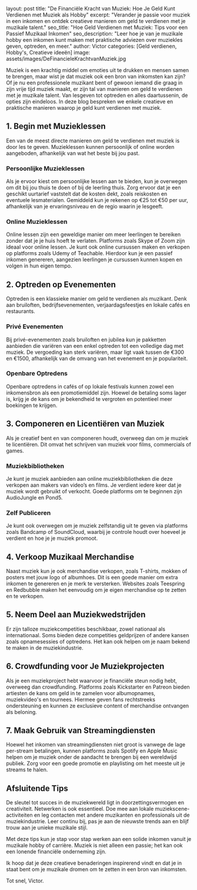 layout: post
title:  "De Financiële Kracht van Muziek: Hoe Je Geld Kunt Verdienen met Muziek als Hobby"
excerpt: "Verander je passie voor muziek in een inkomen en ontdek creatieve manieren om geld te verdienen met je muzikale talent."
seo_title:  "Hoe Geld Verdienen met Muziek: Tips voor een Passief Muzikaal Inkomen"
seo_description: "Leer hoe je van je muzikale hobby een inkomen kunt maken met praktische adviezen over muziekles geven, optreden, en meer."
author: Victor
categories: [Geld verdienen, Hobby's, Creatieve ideeën]
image: assets/images/DeFinancieleKrachtvanMuziek.jpg

Muziek is een krachtig middel om emoties uit te drukken en mensen samen te brengen, maar wist je dat muziek ook een bron van inkomsten kan zijn? Of je nu een professionele muzikant bent of gewoon iemand die graag in zijn vrije tijd muziek maakt, er zijn tal van manieren om geld te verdienen met je muzikale talent. Van lesgeven tot optreden en alles daartussenin, de opties zijn eindeloos. In deze blog bespreken we enkele creatieve en praktische manieren waarop je geld kunt verdienen met muziek.

## 1. Begin met Muzieklessen

Een van de meest directe manieren om geld te verdienen met muziek is door les te geven. Muzieklessen kunnen persoonlijk of online worden aangeboden, afhankelijk van wat het beste bij jou past. 

### Persoonlijke Muzieklessen

Als je ervoor kiest om persoonlijke lessen aan te bieden, kun je overwegen om dit bij jou thuis te doen of bij de leerling thuis. Zorg ervoor dat je een geschikt uurtarief vaststelt dat de kosten dekt, zoals reiskosten en eventuele lesmaterialen. Gemiddeld kun je rekenen op €25 tot €50 per uur, afhankelijk van je ervaringsniveau en de regio waarin je lesgeeft.

### Online Muzieklessen

Online lessen zijn een geweldige manier om meer leerlingen te bereiken zonder dat je je huis hoeft te verlaten. Platforms zoals Skype of Zoom zijn ideaal voor online lessen. Je kunt ook online cursussen maken en verkopen op platforms zoals Udemy of Teachable. Hierdoor kun je een passief inkomen genereren, aangezien leerlingen je cursussen kunnen kopen en volgen in hun eigen tempo.

## 2. Optreden op Evenementen

Optreden is een klassieke manier om geld te verdienen als muzikant. Denk aan bruiloften, bedrijfsevenementen, verjaardagsfeestjes en lokale cafés en restaurants. 

### Privé Evenementen

Bij privé-evenementen zoals bruiloften en jubilea kun je pakketten aanbieden die variëren van een enkel optreden tot een volledige dag met muziek. De vergoeding kan sterk variëren, maar ligt vaak tussen de €300 en €1500, afhankelijk van de omvang van het evenement en je populariteit.

### Openbare Optredens

Openbare optredens in cafés of op lokale festivals kunnen zowel een inkomensbron als een promotiemiddel zijn. Hoewel de betaling soms lager is, krijg je de kans om je bekendheid te vergroten en potentieel meer boekingen te krijgen.

## 3. Componeren en Licentiëren van Muziek

Als je creatief bent en van componeren houdt, overweeg dan om je muziek te licentiëren. Dit omvat het schrijven van muziek voor films, commercials of games.

### Muziekbibliotheken

Je kunt je muziek aanbieden aan online muziekbibliotheken die deze verkopen aan makers van video’s en films. Je verdient iedere keer dat je muziek wordt gebruikt of verkocht. Goede platforms om te beginnen zijn AudioJungle en Pond5.

### Zelf Publiceren

Je kunt ook overwegen om je muziek zelfstandig uit te geven via platforms zoals Bandcamp of SoundCloud, waarbij je controle houdt over hoeveel je verdient en hoe je je muziek promoot.

## 4. Verkoop Muzikaal Merchandise

Naast muziek kun je ook merchandise verkopen, zoals T-shirts, mokken of posters met jouw logo of albumhoes. Dit is een goede manier om extra inkomen te genereren en je merk te versterken. Websites zoals Teespring en Redbubble maken het eenvoudig om je eigen merchandise op te zetten en te verkopen.

## 5. Neem Deel aan Muziekwedstrijden

Er zijn talloze muziekcompetities beschikbaar, zowel nationaal als internationaal. Soms bieden deze competities geldprijzen of andere kansen zoals opnamesessies of optredens. Het kan ook helpen om je naam bekend te maken in de muziekindustrie.

## 6. Crowdfunding voor Je Muziekprojecten

Als je een muziekproject hebt waarvoor je financiële steun nodig hebt, overweeg dan crowdfunding. Platforms zoals Kickstarter en Patreon bieden artiesten de kans om geld in te zamelen voor albumopnames, muziekvideo's en tournees. Hiermee geven fans rechtstreeks ondersteuning en kunnen ze exclusieve content of merchandise ontvangen als beloning.

## 7. Maak Gebruik van Streamingdiensten

Hoewel het inkomen van streamingdiensten niet groot is vanwege de lage per-stream betalingen, kunnen platforms zoals Spotify en Apple Music helpen om je muziek onder de aandacht te brengen bij een wereldwijd publiek. Zorg voor een goede promotie en playlisting om het meeste uit je streams te halen.

## Afsluitende Tips

De sleutel tot succes in de muziekwereld ligt in doorzettingsvermogen en creativiteit. Netwerken is ook essentieel. Doe mee aan lokale muziekscene-activiteiten en leg contacten met andere muzikanten en professionals uit de muziekindustrie. Leer continu bij, pas je aan de nieuwste trends aan en blijf trouw aan je unieke muzikale stijl.

Met deze tips kun je stap voor stap werken aan een solide inkomen vanuit je muzikale hobby of carrière. Muziek is niet alleen een passie; het kan ook een lonende financiële onderneming zijn.

Ik hoop dat je deze creatieve benaderingen inspirerend vindt en dat je in staat bent om je muzikale dromen om te zetten in een bron van inkomsten.

Tot snel, Victor.